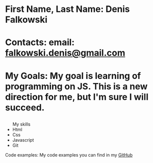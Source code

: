 # First Name, Last Name: Denis Falkowski
# Contacts: email: falkowski.denis@gmail.com
# My Goals: My goal is learning of programming on JS. This is a new direction for me, but I'm sure I will succeed.</p>
<ul> My skills
<li>Html</li>
<li>Css</li>
<li>Javascript</li>
<li>Git</li>
</ul>
<p>Code examples: My code examples you can find in my <a href="https://github.com/falkowski-d">GitHub</a></p>
